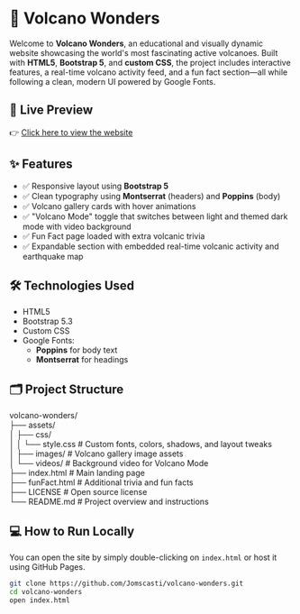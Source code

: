 # 🌋 Volcano Wonders

Welcome to **Volcano Wonders**, an educational and visually dynamic website showcasing the world's most fascinating active volcanoes. Built with **HTML5**, **Bootstrap 5**, and **custom CSS**, the project includes interactive features, a real-time volcano activity feed, and a fun fact section—all while following a clean, modern UI powered by Google Fonts.

## 🔗 Live Preview

👉 [Click here to view the website](https://jomscasti.github.io/volcano-wonders/)

## ✨ Features

- ✅ Responsive layout using **Bootstrap 5**
- ✅ Clean typography using **Montserrat** (headers) and **Poppins** (body)
- ✅ Volcano gallery cards with hover animations
- ✅ "Volcano Mode" toggle that switches between light and themed dark mode with video background
- ✅ Fun Fact page loaded with extra volcanic trivia
- ✅ Expandable section with embedded real-time volcanic activity and earthquake map

## 🛠️ Technologies Used

- HTML5
- Bootstrap 5.3
- Custom CSS
- Google Fonts:
  - **Poppins** for body text
  - **Montserrat** for headings

## 🗂️ Project Structure

volcano-wonders/  
├── assets/  
│   ├── css/  
│   │   └── style.css  # Custom fonts, colors, shadows, and layout tweaks  
│   ├── images/        # Volcano gallery image assets  
│   └── videos/        # Background video for Volcano Mode  
├── index.html         # Main landing page  
├── funFact.html       # Additional trivia and fun facts  
├── LICENSE            # Open source license  
└── README.md          # Project overview and instructions  

## 💻 How to Run Locally

You can open the site by simply double-clicking on `index.html` or host it using GitHub Pages.

```bash
git clone https://github.com/Jomscasti/volcano-wonders.git
cd volcano-wonders
open index.html
